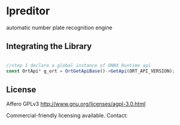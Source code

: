 # lpreditor
automatic number plate recognition engine

## Integrating the Library

```javascript

//step 1 declare a global instance of ONNX Runtime api
const OrtApi* g_ort = OrtGetApiBase()->GetApi(ORT_API_VERSION);
```

## License

Affero GPLv3 http://www.gnu.org/licenses/agpl-3.0.html

Commercial-friendly licensing available. Contact: 


